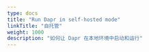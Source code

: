 ```yaml
---
type: docs
title: "Run Dapr in self-hosted mode"
linkTitle: "自托管"
weight: 1000
description: "如何让 Dapr 在本地环境中启动和运行"
---
```



